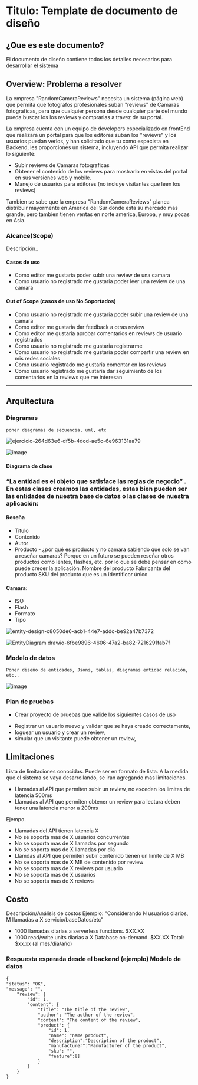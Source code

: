 # Titulo: Template de documento de diseño

## ¿Que es este documento?

El documento de diseño contiene todos los detalles necesarios para desarrollar el sistema

## Overview: Problema a resolver

La empresa "RandomCameraReviews" necesita un sistema (página web) que permita que fotografos profesionales suban "reviews" de Camaras fotograficas, para que cualquier persona desde cualquier parte del mundo pueda buscar los los reviews y comprarlas a travez de su portal.

La empresa cuenta con un equipo de developers especializado en frontEnd que realizara un portal para que los editores suban los "reviews" y los usuarios puedan verlos, y han solicitado que tu como especista en Backend, les proporciones un sistema, incluyendo API que permita  realizar lo siguiente:

* Subir reviews de Camaras fotograficas
* Obtener el contenido de los reviews para mostrarlo en vistas del portal en sus versiones web y mobile.
* Manejo de usuarios para editores (no incluye visitantes que leen los reviews)

Tambien se sabe que la empresa "RandomCameraReviews" planea distribuir mayormente en America del Sur donde esta su mercado mas grande, pero tambien tienen ventas en norte america, Europa, y muy pocas en Asia.


### Alcance(Scope)

Descripción..

#### Casos de uso

* Como editor me gustaria poder subir una review de una camara
* Como usuario no registrado me gustaria poder leer una review de una camara

#### Out of Scope (casos de uso No Soportados)

* Como usuario no registrado me gustaria poder subir una review de una camara
* Como editor me gustaria dar feedback a otras review
* Como editor me gustaria aprobar comentarios en reviews de usuario registrados
* Como usuario no registrado me gustaria registrarme
* Como usuario no registrado me gustaria poder compartir una review en mis redes sociales
* Como usuario registrado me gustaria comentar en las reviews
* Como usuario registrado me gustaria dar seguimiento de los comentarios en la reviews que me interesan

---

## Arquitectura

### Diagramas

    poner diagramas de secuencia, uml, etc

![ejercicio-264d63e6-df5b-4dcd-ae5c-6e963131aa79](https://github.com/andres-brinez/CameraReviews/assets/94869227/114c790c-4032-4ce9-90a4-7b072b9470a7)

![image](https://github.com/andres-brinez/CameraReviews/assets/94869227/fafbcb7d-3b14-4e36-9825-8456b5898f2c)

#### Diagrama de clase 

<h3>“La entidad es el objeto que satisface las reglas de negocio”
.
En estas clases creamos las entidades, estas bien pueden ser las entidades de nuestra base de datos o las clases de nuestra aplicación:</h3>

#### Reseña
* Titulo
* Contenido
* Autor
* Producto - ¿por qué es producto y no camara sabiendo que solo se van a reseñar camaras? Porque en un futuro se pueden reseñar otros productos como lentes, flashes, etc. por lo que se debe pensar en como puede crecer la aplicación.
Nombre del producto
   Fabricante del producto
   SKU del producto que es un identificor único 


#### Camara:
* ISO
* Flash
* Formato
* Tipo


![entity-design-c8050de6-acb1-44e7-addc-be92a47b7372](https://github.com/andres-brinez/CameraReviews/assets/94869227/5430aa7d-fccf-49cd-ad88-a1e2820bac05)

![EntityDiagram drawio-6fbe9896-4606-47a2-ba82-7216291fab7f](https://github.com/andres-brinez/CameraReviews/assets/94869227/ac078f4c-9c19-46a6-a3b4-354acac7dd67)


### Modelo de datos

    Poner diseño de entidades, Jsons, tablas, diagramas entidad relación, etc..

![image](https://github.com/andres-brinez/CameraReviews/assets/94869227/8ac40ee8-00ab-4462-ae9b-5a4d5eb529a8)

### Plan de pruebas

* Crear proyecto de pruebas que valide los siguientes casos de uso 
- Registrar un usuario nuevo y validar que se haya creado correctamente, 
- loguear un usuario y crear un review,
- simular que un visitante puede  obtener un review, 

## Limitaciones

Lista de limitaciones conocidas. Puede ser en formato de lista.
A la medida que el sistema se vaya desarrollando, se iran agregando mas limitaciones.

- Llamadas al API que permiten subir un review, no exceden los limites de latencia 500ms
- Llamadas al API que permiten obtener un review para lectura deben tener una latencia menor a 200ms    

Ejempo.

- Llamadas del API tienen latencia X
- No se soporta mas de X usuarios concurrentes
- No se soporta mas de X llamadas por segundo
- No se soporta mas de X llamadas por dia
- Llamdas al API que permiten subir contenido tienen un limite de X MB
- No se soporta mas de X MB de contenido por review
- No se soporta mas de X reviews por usuario
- No se soporta mas de X usuarios
- No se soporta mas de X reviews


## Costo

Descripción/Análisis de costos
Ejemplo:
"Considerando N usuarios diarios, M llamadas a X servicio/baseDatos/etc"

- 1000 llamadas diarias a serverless functions. $XX.XX
- 1000 read/write units diarias a X Database on-demand. $XX.XX
  Total: $xx.xx (al mes/dia/año)


### Respuesta esperada desde el backend (ejemplo) Modelo de datos

    {
    "status": "OK",
    "message": "",
        "review": {
            "id": 1,
            "content": {
                "title": "The title of the review",
                "author": "The author of the review",
                "content": "The content of the review",
                "product": {
                    "id": 1,
                    "name": "name product",
                    "description":"Description of the product",
                    "manufacturer":"Manufacturer of the product",
                    "sku": "",
                    "feature":[]
                }
            }
        }
    }